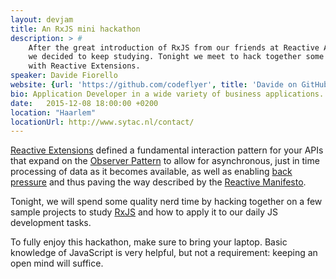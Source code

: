 ```yaml
---
layout: devjam
title: An RxJS mini hackathon
description: > #
    After the great introduction of RxJS from our friends at Reactive Amsterdam>
    we decided to keep studying. Tonight we meet to hack together some code to experiment
    with Reactive Extensions.
speaker: Davide Fiorello
website: {url: 'https://github.com/codeflyer', title: 'Davide on GitHub'}
bio: Application Developer in a wide variety of business applications. Particularly specialized in client/server and database design primarly using Php, Zend Framework, NodeJs, Postgres an MongoDb and frontend development with AngularJs and ReactJS.
date:   2015-12-08 18:00:00 +0200
location: "Haarlem"
locationUrl: http://www.sytac.nl/contact/
---
```


[Reactive Extensions][1] defined a fundamental interaction pattern for your APIs that expand on the [Observer Pattern][2] to allow for asynchronous, just in time processing of data as it becomes available, as well as enabling [back pressure][3] and thus paving the way described by the [Reactive Manifesto][4].

Tonight, we will spend some quality nerd time by hacking together on a few sample projects to study [RxJS][5] and how to apply it to our daily JS development tasks.

To fully enjoy this hackathon, make sure to bring your laptop. Basic knowledge of JavaScript is very helpful, but not a requirement: keeping an open mind will suffice.


[1]: http://reactivex.io/
[2]: https://en.wikipedia.org/wiki/Observer_pattern
[3]: https://en.wikipedia.org/wiki/Back_pressure#Back_pressure_in_information_technology
[4]: http://www.reactivemanifesto.org/
[5]: https://github.com/Reactive-Extensions/RxJS
